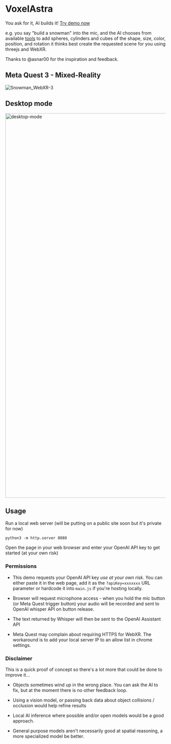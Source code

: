 # VoxelAstra
You ask for it, AI builds it! [Try demo now](https://8bitkick.github.io/VoxelAstra/)

e.g. you say "build a snowman" into the mic, and the AI chooses from available [tools](https://github.com/8bitkick/VoxelAstra/blob/main/src/assistantConfig.js) to add spheres, cylinders and cubes of the shape, size, color, position, and rotation it thinks best create the requested scene for you using threejs and WebXR.

Thanks to @asnar00 for the inspiration and feedback.

## Meta Quest 3 - Mixed-Reality

![Snowman_WebXR-3](https://github.com/8bitkick/VoxelAstra/assets/26802703/2d88bb00-63a2-4280-9311-a25839370a80)

## Desktop mode
<img width="1204" alt="desktop-mode" src="https://github.com/8bitkick/VoxelAstra/assets/26802703/d702f209-30c6-4122-a6bd-f0cc7abbd050">


## Usage

Run a local web server (will be putting on a public site soon but it's private for now)

```
python3 -m http.server 8080
```

Open the page in your web browser and enter your OpenAI API key to get started (at your own risk)

### Permissions

* This demo requests your OpenAI API key *use at your own risk*. You can either paste it in the web page, add it as the `?apiKey=xxxxxxx` URL parameter or hardcode it into `main.js` if you're hosting locally.

* Browser will request microphone access - when you hold the mic button (or Meta Quest trigger button) your audio will be recorded and sent to OpenAI whisper API on button release.

* The text returned by Whisper will then be sent to the OpenAI Assistant API

* Meta Quest may complain about requiring HTTPS for WebXR. The workaround is to add your local server IP to an allow list in chrome settings.

### Disclaimer

This is a quick proof of concept so there's a lot more that could be done to improve it...


* Objects sometimes wind up in the wrong place. You can ask the AI to fix, but at the moment there is no other feedback loop.

* Using a vision model, or passing back data about object collisions / occlusion would help refine results

* Local AI inference where possible and/or open models would be a good approach.

* General purpose models aren't necessarily good at spatial reasoning, a more specialized model be better.


